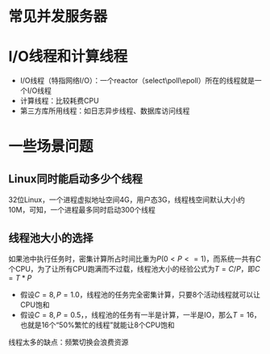 # 常见并发服务器



# I/O线程和计算线程

- I/O线程（特指网络I/O）：一个reactor（select\poll\epoll）所在的线程就是一个I/O线程
- 计算线程：比较耗费CPU
- 第三方库所用线程：如日志异步线程、数据库访问线程



# 一些场景问题

## Linux同时能启动多少个线程

32位Linux，一个进程虚拟地址空间4G，用户态3G，线程栈空间默认大小约10M，可知，一个进程最多同时启动300个线程

## 线程池大小的选择

如果池中执行任务时，密集计算所占时间比重为$P(0<P<=1)$，而系统一共有$C$个CPU，为了让所有CPU跑满而不过载，线程池大小的经验公式为$T=C/P$，即$C=T*P$

- 假设$C=8,P=1.0$，线程池的任务完全密集计算，只要8个活动线程就可以让CPU饱和
- 假设$C=8,P=0.5$，，线程池的任务有一半是计算，一半是IO，那么$T=16$，也就是16个“50%繁忙的线程”就能让8个CPU饱和

线程太多的缺点：频繁切换会浪费资源